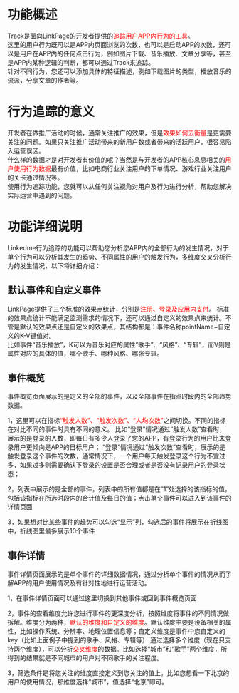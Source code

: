 # 功能概述
Track是面向LinkPage的开发者提供的<font color="red">追踪用户APP内行为的工具</font>。  
这里的用户行为既可以是APP内页面浏览的次数，也可以是启动APP的次数，还可以是用户在APP内的任何点击行为，例如图片下载、音乐播放、文章分享等，甚至是APP内某种逻辑的判断，都可以通过Track来追踪。  
针对不同行为，您还可以添加具体的特征描述，例如下载图片的类型，播放音乐的流派，分享文章的作者等。

# 行为追踪的意义
开发者在做推广活动的时候，通常关注推广的效果，但是<font color="red">效果如何去衡量</font>是更需要关注的问题。如果只关注推广活动带来的新用户数或者带来的活跃用户，很容易陷入运营误区。  
什么样的数据才是对开发者有价值的呢？当然是与开发者的APP核心息息相关的<font color="red">用户使用行为数据</font>最有价值，比如电商行业关注用户的下单情况、游戏行业关注用户的关卡通过情况等。  
使用行为追踪功能，您就可以从任何关注视角对用户及行为进行分析，帮助您解决实际运营中遇到的问题。

# 功能详细说明
Linkedme行为追踪的功能可以帮助您分析您APP内的全部行为的发生情况，对于单个行为可以分析其发生的趋势、不同属性的用户的触发行为，多维度交叉分析行为的发生情况，以下将详细介绍：

## 默认事件和自定义事件
LinkPage提供了三个标准的效果点统计，分别是<font color="red">注册、登录及应用内支付</font>。
标准的效果点统计不能满足监测需求的情况下，还可以通过自定义的效果点来统计。不管是默认的效果点还是自定义的效果点，其结构都是：事件名称pointName+自定义的K-V键值对。  
比如事件“音乐播放”，K可以为音乐对应的属性“歌手”、“风格”、“专辑”，而V则是属性对应的具体的值，哪个歌手、哪种风格、哪张专辑。

## 事件概览
事件概览页面展示的是定义的全部的事件，以及全部事件在指点时段内的全部趋势数据。

1，这里可以在指标<font color="red">“触发人数”、“触发次数”、“人均次数”</font>之间切换。不同的指标在对比不同的事件时具有不同的意义。
比如“登录”情况通过“触发人数”查看时，展示的是登录的人数，即每日有多少人登录了您的APP，有登录行为的用户比未登录用户更倾向是APP的目标用户；
“登录”情况通过“触发次数”查看时，展示的是触发登录这个事件的次数，通常情况下，一个用户每天触发登录这个行为不宜过多，如果过多则需要确认下登录的设置是否合理或者是否没有记录用户的登录状态；

2，列表中展示的是全部的事件，列表中的所有值都是在“1”处选择的该指标的值，包括该指标在所选时段内的合计值及每日的值；点击单个事件可以进入到该事件的详情页面

3，如果想对比某些事件的趋势可以勾选“显示”列，勾选后的事件将展示在折线图中，折线图里最多展示10个事件




## 事件详情
事件详情页面展示的是单个事件的详细数据情况，通过分析单个事件的情况从而了解APP的用户使用情况及有针对性地进行运营活动。

1，在事件详情页面可以通过这里切换到其他事件或回到事件概览页面

2，事件的查看维度允许您进行事件的更深度分析，按照维度将事件的不同情况做拆解。维度分为两种，<font color="red">默认的维度和自定义的维度</font>。默认维度主要是设备相关的属性，比如操作系统、分辨率、地理位置信息等；自定义维度是事件中您自定义的key（比如上面例子中提到的歌手、风格、专辑等）
通过选择多个维度（现在只支持两个维度），可以分析<font color="red">交叉维度</font>的数据。比如选择“城市”和“歌手”两个维度，所得到的结果就是不同城市的用户对不同歌手的关注程度。

3，筛选条件是将您关注的维度直接定义到您关注的值上。比如您想看一下北京的用户的使用情况，那维度选择“城市”，值选择“北京”即可。


